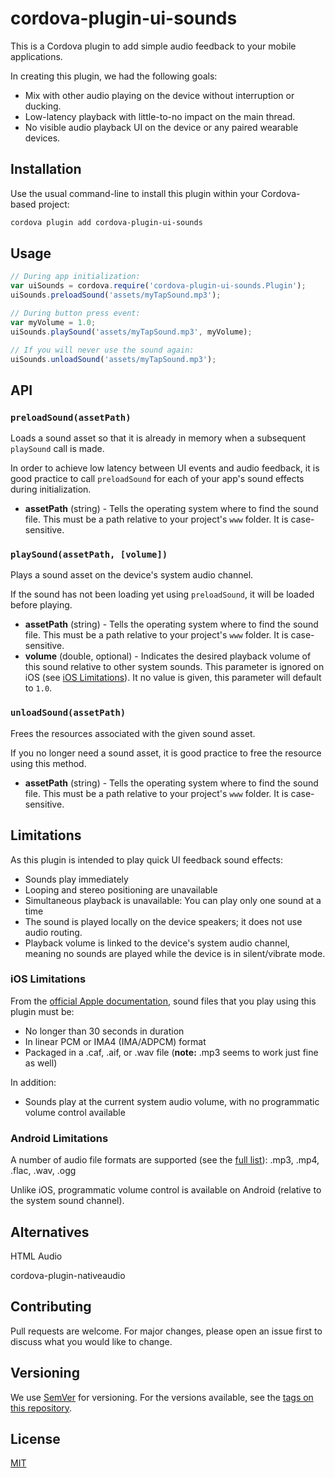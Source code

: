 # cordova-plugin-ui-sounds

This is a Cordova plugin to add simple audio feedback to your mobile applications.

In creating this plugin, we had the following goals:

- Mix with other audio playing on the device without interruption or ducking.
- Low-latency playback with little-to-no impact on the main thread.
- No visible audio playback UI on the device or any paired wearable devices.

## Installation

Use the usual command-line to install this plugin within your Cordova-based project:

```bash
cordova plugin add cordova-plugin-ui-sounds
```

## Usage

```javascript
// During app initialization:
var uiSounds = cordova.require('cordova-plugin-ui-sounds.Plugin');
uiSounds.preloadSound('assets/myTapSound.mp3');

// During button press event:
var myVolume = 1.0;
uiSounds.playSound('assets/myTapSound.mp3', myVolume);

// If you will never use the sound again:
uiSounds.unloadSound('assets/myTapSound.mp3');
```

## API

### `preloadSound(assetPath)`

Loads a sound asset so that it is already in memory when a subsequent `playSound` call is made.

In order to achieve low latency between UI events and audio feedback, it is good practice to call `preloadSound` for each of your app's sound effects during initialization.

- **assetPath** (string) - Tells the operating system where to find the sound file. This must be a path relative to your project's `www` folder. It is case-sensitive.

### `playSound(assetPath, [volume])`

Plays a sound asset on the device's system audio channel.

If the sound has not been loading yet using `preloadSound`, it will be loaded before playing.

- **assetPath** (string) - Tells the operating system where to find the sound file. This must be a path relative to your project's `www` folder. It is case-sensitive.
- **volume** (double, optional) - Indicates the desired playback volume of this sound relative to other system sounds. This parameter is ignored on iOS (see [iOS Limitations](#ios-limitations)). It no value is given, this parameter will default to `1.0`.

### `unloadSound(assetPath)`

Frees the resources associated with the given sound asset.

If you no longer need a sound asset, it is good practice to free the resource using this method.

- **assetPath** (string) - Tells the operating system where to find the sound file. This must be a path relative to your project's `www` folder. It is case-sensitive.

## Limitations

As this plugin is intended to play quick UI feedback sound effects:

- Sounds play immediately
- Looping and stereo positioning are unavailable
- Simultaneous playback is unavailable: You can play only one sound at a time
- The sound is played locally on the device speakers; it does not use audio routing.
- Playback volume is linked to the device's system audio channel, meaning no sounds are played while the device is in silent/vibrate mode.

### iOS Limitations

From the [official Apple documentation](https://developer.apple.com/documentation/audiotoolbox/1405248-audioservicesplaysystemsound?language=objc), sound files that you play using this plugin must be:

- No longer than 30 seconds in duration
- In linear PCM or IMA4 (IMA/ADPCM) format
- Packaged in a .caf, .aif, or .wav file (**note:** .mp3 seems to work just fine as well)

In addition:

- Sounds play at the current system audio volume, with no programmatic volume control available

### Android Limitations

A number of audio file formats are supported (see the [full list](https://developer.android.com/guide/topics/media/media-formats#audio-formats)): .mp3, .mp4, .flac, .wav, .ogg

Unlike iOS, programmatic volume control is available on Android (relative to the system sound channel).

## Alternatives

HTML Audio

cordova-plugin-nativeaudio

## Contributing

Pull requests are welcome. For major changes, please open an issue first to discuss what you would like to change.

## Versioning

We use [SemVer](http://semver.org/) for versioning. For the versions available, see the [tags on this repository](https://github.com/talisman-games/cordova-plugin-ui-sounds/tags).

## License

[MIT](https://choosealicense.com/licenses/mit/)
